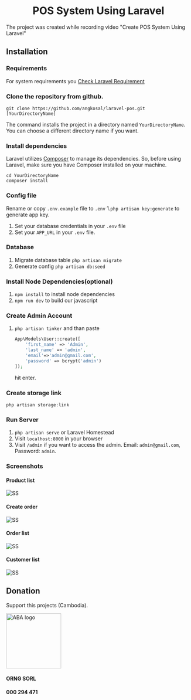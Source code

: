 <p align="center">
    <h1 align="center">POS System Using Laravel</h1>
</p>

The project was created while recording video "Create POS System Using Laravel"

## Installation

### Requirements

For system requirements you [Check Laravel Requirement](https://laravel.com/docs/9.x/deployment#server-requirements)

### Clone the repository from github.

    git clone https://github.com/angkosal/laravel-pos.git [YourDirectoryName]

The command installs the project in a directory named `YourDirectoryName`. You can choose a different
directory name if you want.

### Install dependencies

Laravel utilizes [Composer](https://getcomposer.org/) to manage its dependencies. So, before using Laravel, make sure you have Composer installed on your machine.

    cd YourDirectoryName
    composer install

### Config file

Rename or copy `.env.example` file to `.env` 1.`php artisan key:generate` to generate app key.

1. Set your database credentials in your `.env` file
1. Set your `APP_URL` in your `.env` file.

### Database

1. Migrate database table `php artisan migrate`
1. Generate config `php artisan db:seed`

### Install Node Dependencies(optional)

1. `npm install` to install node dependencies
1. `npm run dev` to build our javascript

### Create Admin Account

1. `php artisan tinker` and than paste
    ```php
    App\Models\User::create([
        'first_name' => 'Admin',
        'last_name' => 'admin',
        'email'=>'admin@gmail.com',
        'password' => bcrypt('admin')
    ]);
    ```
    hit enter.

### Create storage link

`php artisan storage:link`

### Run Server

1. `php artisan serve` or Laravel Homestead
1. Visit `localhost:8000` in your browser
1. Visit `/admin` if you want to access the admin. Email: `admin@gmail.com`, Password: `admin`.

### Screenshots

#### Product list

![SS](https://raw.githubusercontent.com/angkosal/laravel-pos/master/screenshots/products_list.png)

#### Create order

![SS](https://raw.githubusercontent.com/angkosal/laravel-pos/master/screenshots/pos.png)

#### Order list

![SS](https://raw.githubusercontent.com/angkosal/laravel-pos/master/screenshots/order_list.png)

#### Customer list

![SS](https://raw.githubusercontent.com/angkosal/laravel-pos/master/screenshots/customer_list.png)

## Donation

Support this projects (Cambodia).

<img src="https://adscom.biz/wp-content/uploads/2017/02/ABA-logo-no-padding.png" alt="ABA logo" width="150px" />

#### ORNG SORL

#### 000 294 471
